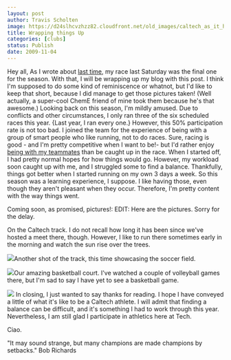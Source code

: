 ```yaml
---
layout: post
author: Travis Scholten
image: https://d24slhcvzhzz82.cloudfront.net/old_images/caltech_as_it_happens/6a0105349b8251970b0128759f472c970c.jpg
title: Wrapping things Up
categories: [clubs]
status: Publish
date: 2009-11-04
---
```


Hey all,
As I wrote about [last time](https://caltech.typepad.com/caltech_as_it_happens/2009/10/being-on-the-team.html), my race last Saturday was the final one for the season. With that, I will be wrapping up my blog with this post. I think I'm supposed to do some kind of reminiscence or whatnot, but I'd like to keep that short, because I did manage to get those pictures taken! (Well actually, a super-cool ChemE friend of mine took them because he's that awesome.)
Looking back on this season, I'm mildly amused. Due to conflicts and other circumstances, I only ran three of the six scheduled races this year. {Last year, I ran every one.} However, this 50% participation rate is not too bad. I joined the team for the experience of being with a group of smart people who like running, not to do races. Sure, racing is good - and I'm pretty competitive when I want to be!- but I'd rather enjoy [being with my teammates](https://caltech.typepad.com/caltech_as_it_happens/2009/10/being-on-the-team.html) than be caught up in the race. 
When I started off, I had pretty normal hopes for how things would go. However, my workload soon caught up with me, and I struggled some to find a balance. Thankfully, things got better when I started running on my own 3 days a week. So this season was a learning experience, I suppose. I like having those, even though they aren't pleasant when they occur. Therefore, I'm pretty content with the way things went.

Coming soon, as promised, pictures!:
EDIT: Here are the pictures. Sorry for the delay.

On the Caltech track. I do not recall how long it has been since we've hosted a meet there, though. However, I like to run there sometimes early in the morning and watch the sun rise over the trees.


![](https://d24slhcvzhzz82.cloudfront.net/old_images/caltech_as_it_happens/6a0105349b8251970b0120a69d18a3970b.jpg)Another shot of the track, this time showcasing the soccer field.


![](https://d24slhcvzhzz82.cloudfront.net/old_images/caltech_as_it_happens/6a0105349b8251970b0128759f48cb970c.jpg)Our amazing basketball court. I've watched a couple of volleyball games there, but I'm sad to say I have yet to see a basketball game.


![](https://d24slhcvzhzz82.cloudfront.net/old_images/caltech_as_it_happens/6a0105349b8251970b0120a69d1953970b.jpg)
In closing, I just wanted to say thanks for reading. I hope I have conveyed a little of what it's like to be a Caltech athlete. I will admit that finding a balance can be difficult, and it's something I had to work through this year. Nevertheless, I am still glad I participate in athletics here at Tech.

Ciao.

"It may sound strange, but many champions are made champions by setbacks." Bob Richards
